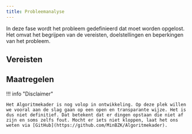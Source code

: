 ```yaml
--- 
title: Probleemanalyse
---
```


In deze fase wordt het probleem gedefinieerd dat moet worden opgelost. Het omvat het begrijpen van de vereisten, doelstellingen en beperkingen van het probleem.

## Vereisten

<!-- list_vereisten levenscyclus/probleemanalyse -->

## Maatregelen

<!-- list_maatregelen levenscyclus/probleemanalyse -->


!!! info "Disclaimer"

    Het Algoritmekader is nog volop in ontwikkeling. Op deze plek willen we vooral aan de slag gaan op een open en transparante wijze. Het is dus niet definitief. Dat betekent dat er dingen opstaan die niet af zijn en soms zelfs fout. Mocht er iets niet kloppen, laat het ons weten via [GitHub](https://github.com/MinBZK/Algoritmekader).
